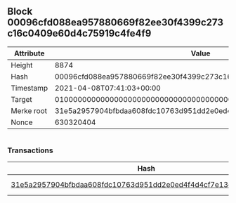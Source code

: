 ## Block 00096cfd088ea957880669f82ee30f4399c273c16c0409e60d4c75919c4fe4f9

Attribute | Value
--- | ---
Height | 8874
Hash | 00096cfd088ea957880669f82ee30f4399c273c16c0409e60d4c75919c4fe4f9
Timestamp | 2021-04-08T07:41:03+00:00
Target | 0100000000000000000000000000000000000000000000000000000000000000
Merke root | 31e5a2957904bfbdaa608fdc10763d951dd2e0ed4f4d4cf7e13c1cf8aaeb66a1
Nonce | 630320404

```

```

### Transactions

Hash | Amount
--- | ---
[31e5a2957904bfbdaa608fdc10763d951dd2e0ed4f4d4cf7e13c1cf8aaeb66a1](31e5a2957904bfbdaa608fdc10763d951dd2e0ed4f4d4cf7e13c1cf8aaeb66a1.md) | 10.00000000 SKEPTI 
